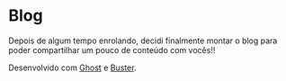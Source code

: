 # Blog

Depois de algum tempo enrolando, decidi finalmente montar o blog para poder compartilhar um pouco de conteúdo com vocês!!




Desenvolvido com  [Ghost](http://ghost.org) e [Buster](https://github.com/axitkhurana/buster/).
